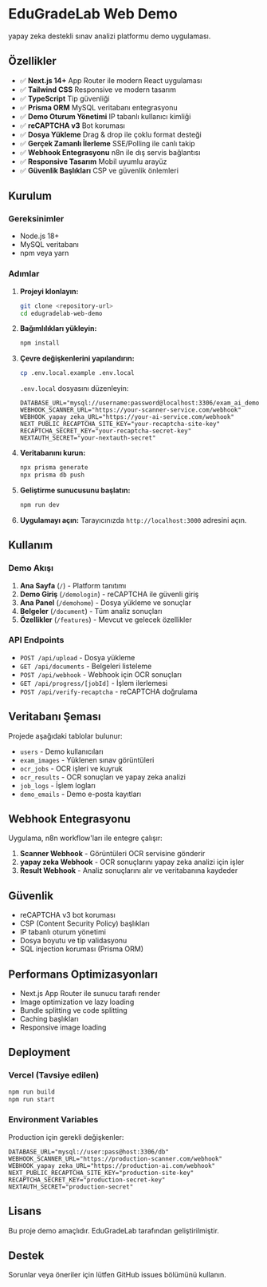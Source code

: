# EduGradeLab Web Demo

yapay zeka destekli sınav analizi platformu demo uygulaması.

## Özellikler

- ✅ **Next.js 14+** App Router ile modern React uygulaması
- ✅ **Tailwind CSS** Responsive ve modern tasarım
- ✅ **TypeScript** Tip güvenliği
- ✅ **Prisma ORM** MySQL veritabanı entegrasyonu
- ✅ **Demo Oturum Yönetimi** IP tabanlı kullanıcı kimliği
- ✅ **reCAPTCHA v3** Bot koruması
- ✅ **Dosya Yükleme** Drag & drop ile çoklu format desteği
- ✅ **Gerçek Zamanlı İlerleme** SSE/Polling ile canlı takip
- ✅ **Webhook Entegrasyonu** n8n ile dış servis bağlantısı
- ✅ **Responsive Tasarım** Mobil uyumlu arayüz
- ✅ **Güvenlik Başlıkları** CSP ve güvenlik önlemleri

## Kurulum

### Gereksinimler

- Node.js 18+ 
- MySQL veritabanı
- npm veya yarn

### Adımlar

1. **Projeyi klonlayın:**
   ```bash
   git clone <repository-url>
   cd edugradelab-web-demo
   ```

2. **Bağımlılıkları yükleyin:**
   ```bash
   npm install
   ```

3. **Çevre değişkenlerini yapılandırın:**
   ```bash
   cp .env.local.example .env.local
   ```
   `.env.local` dosyasını düzenleyin:
   ```env
   DATABASE_URL="mysql://username:password@localhost:3306/exam_ai_demo"
   WEBHOOK_SCANNER_URL="https://your-scanner-service.com/webhook"
   WEBHOOK_yapay zeka_URL="https://your-ai-service.com/webhook"
   NEXT_PUBLIC_RECAPTCHA_SITE_KEY="your-recaptcha-site-key"
   RECAPTCHA_SECRET_KEY="your-recaptcha-secret-key"
   NEXTAUTH_SECRET="your-nextauth-secret"
   ```

4. **Veritabanını kurun:**
   ```bash
   npx prisma generate
   npx prisma db push
   ```

5. **Geliştirme sunucusunu başlatın:**
   ```bash
   npm run dev
   ```

6. **Uygulamayı açın:**
   Tarayıcınızda `http://localhost:3000` adresini açın.

## Kullanım

### Demo Akışı

1. **Ana Sayfa** (`/`) - Platform tanıtımı
2. **Demo Giriş** (`/demologin`) - reCAPTCHA ile güvenli giriş
3. **Ana Panel** (`/demohome`) - Dosya yükleme ve sonuçlar
4. **Belgeler** (`/document`) - Tüm analiz sonuçları
5. **Özellikler** (`/features`) - Mevcut ve gelecek özellikler

### API Endpoints

- `POST /api/upload` - Dosya yükleme
- `GET /api/documents` - Belgeleri listeleme
- `POST /api/webhook` - Webhook için OCR sonuçları
- `GET /api/progress/[jobId]` - İşlem ilerlemesi
- `POST /api/verify-recaptcha` - reCAPTCHA doğrulama

## Veritabanı Şeması

Projede aşağıdaki tablolar bulunur:

- `users` - Demo kullanıcıları
- `exam_images` - Yüklenen sınav görüntüleri
- `ocr_jobs` - OCR işleri ve kuyruk
- `ocr_results` - OCR sonuçları ve yapay zeka analizi
- `job_logs` - İşlem logları
- `demo_emails` - Demo e-posta kayıtları

## Webhook Entegrasyonu

Uygulama, n8n workflow'ları ile entegre çalışır:

1. **Scanner Webhook** - Görüntüleri OCR servisine gönderir
2. **yapay zeka Webhook** - OCR sonuçlarını yapay zeka analizi için işler
3. **Result Webhook** - Analiz sonuçlarını alır ve veritabanına kaydeder

## Güvenlik

- reCAPTCHA v3 bot koruması
- CSP (Content Security Policy) başlıkları
- IP tabanlı oturum yönetimi
- Dosya boyutu ve tip validasyonu
- SQL injection koruması (Prisma ORM)

## Performans Optimizasyonları

- Next.js App Router ile sunucu tarafı render
- Image optimization ve lazy loading
- Bundle splitting ve code splitting
- Caching başlıkları
- Responsive image loading

## Deployment

### Vercel (Tavsiye edilen)

```bash
npm run build
npm run start
```

### Environment Variables

Production için gerekli değişkenler:

```env
DATABASE_URL="mysql://user:pass@host:3306/db"
WEBHOOK_SCANNER_URL="https://production-scanner.com/webhook"
WEBHOOK_yapay zeka_URL="https://production-ai.com/webhook"
NEXT_PUBLIC_RECAPTCHA_SITE_KEY="production-site-key"
RECAPTCHA_SECRET_KEY="production-secret-key"
NEXTAUTH_SECRET="production-secret"
```

## Lisans

Bu proje demo amaçlıdır. EduGradeLab tarafından geliştirilmiştir.

## Destek

Sorunlar veya öneriler için lütfen GitHub issues bölümünü kullanın.